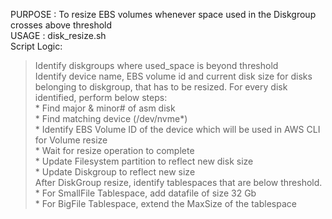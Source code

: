 PURPOSE    : To resize EBS volumes whenever space used in the Diskgroup crosses above threshold                      
USAGE      : disk_resize.sh                                                                                          
Script Logic:                                                                                                        
> Identify diskgroups where used_space is beyond threshold                                                           
> Identify device name, EBS volume id and current disk size for disks belonging to diskgroup, that has to be resized.
> For every disk identified, perform below steps:                                                                    
    * Find major & minor# of asm disk                                                                                
    * Find matching device (/dev/nvme*)                                                                              
    * Identify EBS Volume ID of the device which will be used in AWS CLI for Volume resize                           
    * Wait for resize operation to complete                                                                          
    * Update Filesystem partition to reflect new disk size                                                           
    * Update Diskgroup to reflect new size                                                                           
> After DiskGroup resize, identify tablespaces that are below threshold.                                             
    * For SmallFile Tablespace, add datafile of size 32 Gb                                                           
    * For BigFile Tablespace, extend the MaxSize of the tablespace                                                   

